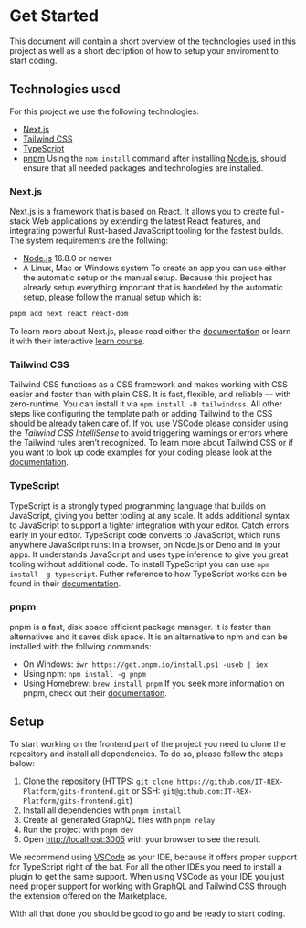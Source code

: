 # Get Started

This document will contain a short overview of the technologies used in this project as well as a short decription of how to setup your enviroment to start coding.

## Technologies used

For this project we use the following technologies:

- [Next.js](https://nextjs.org/)
- [Tailwind CSS](https://tailwindcss.com/)
- [TypeScript](https://www.typescriptlang.org/)
- [pnpm](https://pnpm.io/)
  Using the `npm install` command after installing [Node.js](https://nodejs.org/en), should ensure that all needed packages and technologies are installed.

### Next.js

Next.js is a framework that is based on React. It allows you to create full-stack Web applications by extending the latest React features, and integrating powerful Rust-based JavaScript tooling for the fastest builds.
The system requirements are the follwing:

- [Node.js](https://nodejs.org/en/download) 16.8.0 or newer
- A Linux, Mac or Windows system
  To create an app you can use either the automatic setup or the manual setup.
  Because this project has already setup everything important that is handeled by the automatic setup, please follow the manual setup which is:

```bash
pnpm add next react react-dom
```

To learn more about Next.js, please read either the [documentation](https://nextjs.org/docs) or learn it with their interactive [learn course](https://nextjs.org/learn/basics/create-nextjs-app).

### Tailwind CSS

Tailwind CSS functions as a CSS framework and makes working with CSS easier and faster than with plain CSS. It is fast, flexible, and reliable — with zero-runtime.
You can install it via `npm install -D tailwindcss`. All other steps like configuring the template path or adding Tailwind to the CSS should be already taken care of.
If you use VSCode please consider using the _Tailwind CSS IntelliSense_ to avoid triggering warnings or errors where the Tailwind rules aren’t recognized.
To learn more about Tailwind CSS or if you want to look up code examples for your coding please look at the [documentation](https://tailwindcss.com/docs/utility-first).

### TypeScript

TypeScript is a strongly typed programming language that builds on JavaScript, giving you better tooling at any scale. It adds additional syntax to JavaScript to support a tighter integration with your editor. Catch errors early in your editor. TypeScript code converts to JavaScript, which runs anywhere JavaScript runs: In a browser, on Node.js or Deno and in your apps. It understands JavaScript and uses type inference to give you great tooling without additional code.
To install TypeScript you can use `npm install -g typescript`.
Futher reference to how TypeScript works can be found in their [documentation](https://www.typescriptlang.org/docs/).

### pnpm

pnpm is a fast, disk space efficient package manager. It is faster than alternatives and it saves disk space. It is an alternative to npm and can be installed with the follwing commands:

- On Windows: `iwr https://get.pnpm.io/install.ps1 -useb | iex`
- Using npm: `npm install -g pnpm`
- Using Homebrew: `brew install pnpm`
  If you seek more information on pnpm, check out their [documentation](https://pnpm.io/motivation).

## Setup

To start working on the frontend part of the project you need to clone the repository and install all dependencies. To do so, please follow the steps below:

1. Clone the repository (HTTPS: `git clone https://github.com/IT-REX-Platform/gits-frontend.git` or SSH: `git@github.com:IT-REX-Platform/gits-frontend.git`)
2. Install all dependencies with `pnpm install`
3. Create all generated GraphQL files with `pnpm relay`
4. Run the project with `pnpm dev`
5. Open [http://localhost:3005](http://localhost:3005) with your browser to see the result.

We recommend using [VSCode](https://code.visualstudio.com/) as your IDE, because it offers proper support for TypeScript right of the bat. For all the other IDEs you need to install a plugin to get the same support.
When using VSCode as your IDE you just need proper support for working with GraphQL and Tailwind CSS through the extension offered on the Marketplace.

With all that done you should be good to go and be ready to start coding.
